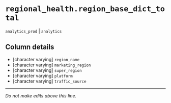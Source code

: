 # `regional_health.region_base_dict_total`
`analytics_prod` | `analytics`

## Column details
* [character varying] `region_name`
* [character varying] `marketing_region`
* [character varying] `super_region`
* [character varying] `platform`
* [character varying] `traffic_source`

-------------------------------------------------------------------------------
*Do not make edits above this line.*
